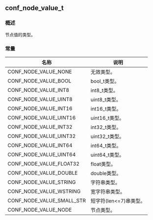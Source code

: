 ## conf\_node\_value\_t
### 概述
节点值的类型。
### 常量
<p id="conf_node_value_t_consts">

| 名称 | 说明 | 
| -------- | ------- | 
| CONF\_NODE\_VALUE\_NONE | 无效类型。 |
| CONF\_NODE\_VALUE\_BOOL | bool\_t类型。 |
| CONF\_NODE\_VALUE\_INT8 | int8\_t类型。 |
| CONF\_NODE\_VALUE\_UINT8 | uint8\_t类型。 |
| CONF\_NODE\_VALUE\_INT16 | int16\_t类型。 |
| CONF\_NODE\_VALUE\_UINT16 | uint16\_t类型。 |
| CONF\_NODE\_VALUE\_INT32 | int32\_t类型。 |
| CONF\_NODE\_VALUE\_UINT32 | uint32\_t类型。 |
| CONF\_NODE\_VALUE\_INT64 | int64\_t类型。 |
| CONF\_NODE\_VALUE\_UINT64 | uint64\_t类型。 |
| CONF\_NODE\_VALUE\_FLOAT32 | float类型。 |
| CONF\_NODE\_VALUE\_DOUBLE | double类型。 |
| CONF\_NODE\_VALUE\_STRING | 字符串类型。 |
| CONF\_NODE\_VALUE\_WSTRING | 宽字符串类型。 |
| CONF\_NODE\_VALUE\_SMALL\_STR | 短字符(len<=7)串类型。 |
| CONF\_NODE\_VALUE\_NODE | 节点类型。 |
